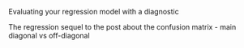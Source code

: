 Evaluating your regression model with a diagnostic

The regression sequel to the post about the confusion matrix - main diagonal vs off-diagonal


